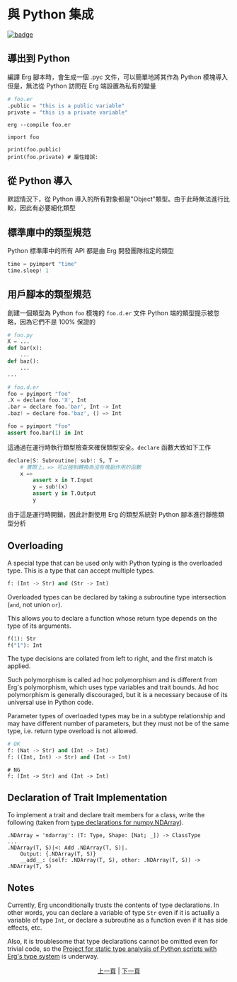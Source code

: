 # 與 Python 集成

[![badge](https://img.shields.io/endpoint.svg?url=https%3A%2F%2Fgezf7g7pd5.execute-api.ap-northeast-1.amazonaws.com%2Fdefault%2Fsource_up_to_date%3Fowner%3Derg-lang%26repos%3Derg%26ref%3Dmain%26path%3Ddoc/EN/syntax/34_integration_with_Python.md%26commit_hash%3Da2bad2c8f14b1e33c22229e687b71ce02858739a)](https://gezf7g7pd5.execute-api.ap-northeast-1.amazonaws.com/default/source_up_to_date?owner=erg-lang&repos=erg&ref=main&path=doc/EN/syntax/34_integration_with_Python.md&commit_hash=a2bad2c8f14b1e33c22229e687b71ce02858739a)

## 導出到 Python

編譯 Erg 腳本時，會生成一個 .pyc 文件，可以簡單地將其作為 Python 模塊導入
但是，無法從 Python 訪問在 Erg 端設置為私有的變量

```python
# foo.er
.public = "this is a public variable"
private = "this is a private variable"
```

```console
erg --compile foo.er
```

```python,checker_ignore
import foo

print(foo.public)
print(foo.private) # 屬性錯誤:
```

## 從 Python 導入

默認情況下，從 Python 導入的所有對象都是"Object"類型。由于此時無法進行比較，因此有必要細化類型

## 標準庫中的類型規范

Python 標準庫中的所有 API 都是由 Erg 開發團隊指定的類型

```python
time = pyimport "time"
time.sleep! 1
```

## 用戶腳本的類型規范

創建一個類型為 Python `foo` 模塊的 `foo.d.er` 文件
Python 端的類型提示被忽略，因為它們不是 100% 保證的

```python
# foo.py
X = ...
def bar(x):
    ...
def baz():
    ...
...
```

```python
# foo.d.er
foo = pyimport "foo"
.X = declare foo.'X', Int
.bar = declare foo.'bar', Int -> Int
.baz! = declare foo.'baz', () => Int
```

```python
foo = pyimport "foo"
assert foo.bar(1) in Int
```

這通過在運行時執行類型檢查來確保類型安全。``declare`` 函數大致如下工作

```python
declare|S: Subroutine| sub!: S, T =
    # 實際上，=> 可以強制轉換為沒有塊副作用的函數
    x =>
        assert x in T.Input
        y = sub!(x)
        assert y in T.Output
        y
```

由于這是運行時開銷，因此計劃使用 Erg 的類型系統對 Python 腳本進行靜態類型分析

## Overloading

A special type that can be used only with Python typing is the overloaded type. This is a type that can accept multiple types.

```python
f: (Int -> Str) and (Str -> Int)
```

Overloaded types can be declared by taking a subroutine type intersection (`and`, not union `or`).

This allows you to declare a function whose return type depends on the type of its arguments.

```python
f(1): Str
f("1"): Int
```

The type decisions are collated from left to right, and the first match is applied.

Such polymorphism is called ad hoc polymorphism and is different from Erg's polymorphism, which uses type variables and trait bounds. Ad hoc polymorphism is generally discouraged, but it is a necessary  because of its universal use in Python code.

Parameter types of overloaded types may be in a subtype relationship and may have different number of parameters, but they must not be of the same type, i.e. return type overload is not allowed.

```python
# OK
f: (Nat -> Str) and (Int -> Int)
f: ((Int, Int) -> Str) and (Int -> Int)
```

```python,compile_fail
# NG
f: (Int -> Str) and (Int -> Int)
```

## Declaration of Trait Implementation

To implement a trait and declare trait members for a class, write the following (taken from [type declarations for numpy.NDArray](https://github.com/erg-lang/erg/blob/main/crates/erg_compiler/lib/external/numpy.d/__init__.d.er)).

```erg
.NDArray = 'ndarray': (T: Type, Shape: [Nat; _]) -> ClassType
...
.NDArray(T, S)|<: Add .NDArray(T, S)|.
    Output: {.NDArray(T, S)}
    __add__: (self: .NDArray(T, S), other: .NDArray(T, S)) -> .NDArray(T, S)
```

## Notes

Currently, Erg unconditionally trusts the contents of type declarations. In other words, you can declare a variable of type `Str` even if it is actually a variable of type `Int`, or declare a subroutine as a function even if it has side effects, etc.

Also, it is troublesome that type declarations cannot be omitted even for trivial code, so the [Project for static type analysis of Python scripts with Erg's type system](https://github.com/mtshiba/pylyzer) is underway.

<p align='center'>
    <a href='./33_pipeline.md'>上一頁</a> | <a href='./35_package_system.md'>下一頁</a>
</p>
